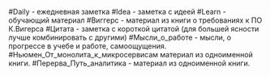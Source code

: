 #Daily - ежедневная заметка
#Idea - заметка с идеей
#Learn - обучающий материал
#Виггерс - материал из книги о требованиях к ПО К.Вигерса
#Цитата - заметка с короткой цитатой (для большей ясности лучше комбинировать с другими)
#Мысли_о_работе - мысли, о прогрессе в учебе и работе, самоощущения.
#Ньюмен_От_монолита_к_микросервисам материал из одноименной книги. 
#Перерва_Путь_аналитика - материал из одноименной книги. 


